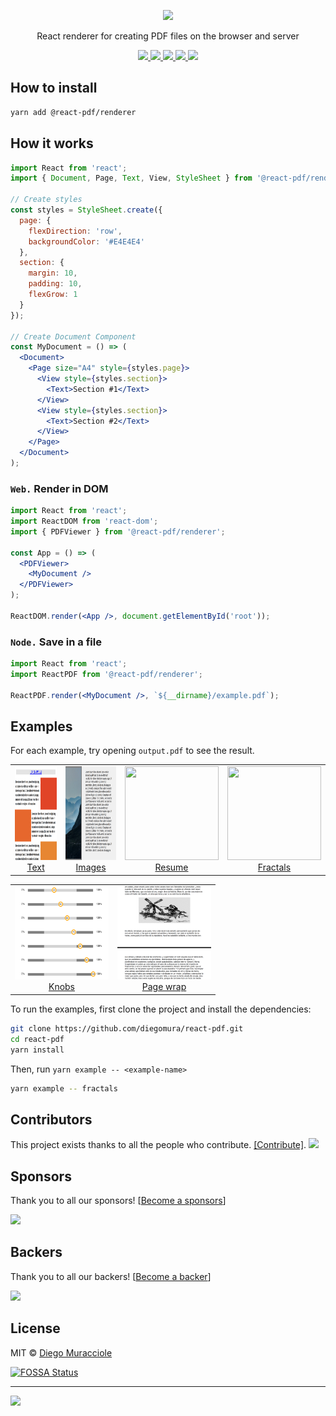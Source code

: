 <p align="center">
  <img src="https://user-images.githubusercontent.com/5600341/27505816-c8bc37aa-587f-11e7-9a86-08a2d081a8b9.png" height="280px">
  <p align="center">React renderer for creating PDF files on the browser and server<p>
  <p align="center">
    <a href="https://www.npmjs.com/package/@react-pdf/renderer">
      <img src="https://img.shields.io/npm/v/@react-pdf/renderer.svg" />
    </a>
    <a href="https://travis-ci.org/diegomura/react-pdf">
      <img src="https://img.shields.io/travis/diegomura/react-pdf.svg" />
    </a>
    <a href="https://github.com/diegomura/react-pdf/blob/master/LICENSE">
      <img src="https://img.shields.io/github/license/diegomura/react-pdf.svg" />
    </a>
    <a href="https://github.com/prettier/prettier">
      <img src="https://img.shields.io/badge/styled_with-prettier-ff69b4.svg" />
    </a>
    <a href="https://app.fossa.com/projects/git%2Bgithub.com%2Ftaylorudell%2Freact-pdf?ref=badge_shield" alt="FOSSA Status"><img src="https://app.fossa.com/api/projects/git%2Bgithub.com%2Ftaylorudell%2Freact-pdf.svg?type=shield"/></a>
  </p>
</p>

## How to install
```sh
yarn add @react-pdf/renderer
```

## How it works

```jsx
import React from 'react';
import { Document, Page, Text, View, StyleSheet } from '@react-pdf/renderer';

// Create styles
const styles = StyleSheet.create({
  page: {
    flexDirection: 'row',
    backgroundColor: '#E4E4E4'
  },
  section: {
    margin: 10,
    padding: 10,
    flexGrow: 1
  }
});

// Create Document Component
const MyDocument = () => (
  <Document>
    <Page size="A4" style={styles.page}>
      <View style={styles.section}>
        <Text>Section #1</Text>
      </View>
      <View style={styles.section}>
        <Text>Section #2</Text>
      </View>
    </Page>
  </Document>
);
```

### `Web.` Render in DOM
```jsx
import React from 'react';
import ReactDOM from 'react-dom';
import { PDFViewer } from '@react-pdf/renderer';

const App = () => (
  <PDFViewer>
    <MyDocument />
  </PDFViewer>
);

ReactDOM.render(<App />, document.getElementById('root'));
```

### `Node.` Save in a file
```jsx
import React from 'react';
import ReactPDF from '@react-pdf/renderer';

ReactPDF.render(<MyDocument />, `${__dirname}/example.pdf`);
```

## Examples
For each example, try opening `output.pdf` to see the result.

<table>
	<tbody>
		<tr>
      <td align="center" valign="top">
        <img width="150" height="150" src="https://github.com/diegomura/react-pdf/blob/master/examples/text/thumb.png">
        <br>
        <a href="https://github.com/diegomura/react-pdf/tree/master/examples/text/">Text</a>
      </td>
      <td align="center" valign="top">
        <img width="150" height="150" src="https://github.com/diegomura/react-pdf/blob/master/examples/images/thumb.png">
        <br>
        <a href="https://github.com/diegomura/react-pdf/tree/master/examples/images/">Images</a>
      </td>
			<td align="center" valign="top">
				<img width="150" height="150" src="https://github.com/diegomura/react-pdf/blob/master/examples/resume/thumb.png">
				<br>
				<a href="https://github.com/diegomura/react-pdf/tree/master/examples/resume/">Resume</a>
			</td>
			<td align="center" valign="top">
				<img width="150" height="150" src="https://github.com/diegomura/react-pdf/blob/master/examples/fractals/thumb.png">
				<br>
				<a href="https://github.com/diegomura/react-pdf/tree/master/examples/fractals/">Fractals</a>
			</td>
		</tr>
	</tbody>
</table>
<table>
	<tbody>
		<tr>
			<td align="center" valign="top">
				<img width="150" height="150" src="https://github.com/diegomura/react-pdf/blob/master/examples/knobs/thumb.png">
				<br>
				<a href="https://github.com/diegomura/react-pdf/tree/master/examples/knobs/">Knobs</a>
			</td>
      <td align="center" valign="top">
        <img width="150" height="150" src="https://github.com/diegomura/react-pdf/blob/master/examples/pageWrap/thumb.png">
        <br>
        <a href="https://github.com/diegomura/react-pdf/tree/master/examples/pageWrap/">Page wrap</a>
      </td>
		</tr>
	</tbody>
</table>

To run the examples, first clone the project and install the dependencies:
```sh
git clone https://github.com/diegomura/react-pdf.git
cd react-pdf
yarn install
```
Then, run `yarn example -- <example-name>`
```sh
yarn example -- fractals
```

## Contributors

This project exists thanks to all the people who contribute. [[Contribute]](CONTRIBUTING.md).
<a href="https://github.com/diegomura/react-pdf/graphs/contributors"><img src="https://opencollective.com/react-pdf/contributors.svg?width=890" /></a>

## Sponsors

Thank you to all our sponsors! [[Become a sponsors](https://opencollective.com/react-pdf#sponsors)]

<a href="https://opencollective.com/react-pdf#sponsors" target="_blank"><img src="https://opencollective.com/react-pdf/sponsors.svg?width=890"></a>

## Backers

Thank you to all our backers! [[Become a backer](https://opencollective.com/react-pdf#backer)]

<a href="https://opencollective.com/react-pdf#backers" target="_blank"><img src="https://opencollective.com/react-pdf/backers.svg?width=890"></a>

## License

MIT © [Diego Muracciole](http://github.com/diegomura)

[![FOSSA Status](https://app.fossa.com/api/projects/git%2Bgithub.com%2Ftaylorudell%2Freact-pdf.svg?type=large)](https://app.fossa.com/projects/git%2Bgithub.com%2Ftaylorudell%2Freact-pdf?ref=badge_large)

---
![](https://img.shields.io/npm/dt/@react-pdf/renderer.svg?style=flat)
